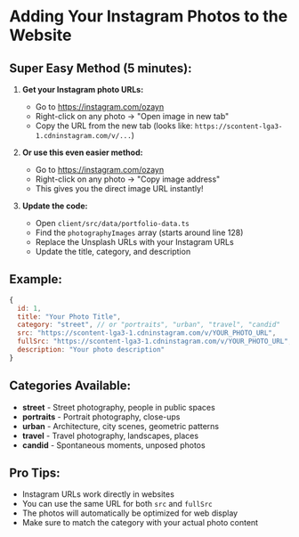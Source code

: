# Adding Your Instagram Photos to the Website

## Super Easy Method (5 minutes):

1. **Get your Instagram photo URLs:**
   - Go to https://instagram.com/ozayn
   - Right-click on any photo → "Open image in new tab"
   - Copy the URL from the new tab (looks like: `https://scontent-lga3-1.cdninstagram.com/v/...`)

2. **Or use this even easier method:**
   - Go to https://instagram.com/ozayn
   - Right-click on any photo → "Copy image address"
   - This gives you the direct image URL instantly!

3. **Update the code:**
   - Open `client/src/data/portfolio-data.ts`
   - Find the `photographyImages` array (starts around line 128)
   - Replace the Unsplash URLs with your Instagram URLs
   - Update the title, category, and description

## Example:
```javascript
{
  id: 1,
  title: "Your Photo Title",
  category: "street", // or "portraits", "urban", "travel", "candid"
  src: "https://scontent-lga3-1.cdninstagram.com/v/YOUR_PHOTO_URL",
  fullSrc: "https://scontent-lga3-1.cdninstagram.com/v/YOUR_PHOTO_URL",
  description: "Your photo description"
}
```

## Categories Available:
- **street** - Street photography, people in public spaces
- **portraits** - Portrait photography, close-ups
- **urban** - Architecture, city scenes, geometric patterns
- **travel** - Travel photography, landscapes, places
- **candid** - Spontaneous moments, unposed photos

## Pro Tips:
- Instagram URLs work directly in websites
- You can use the same URL for both `src` and `fullSrc`
- The photos will automatically be optimized for web display
- Make sure to match the category with your actual photo content